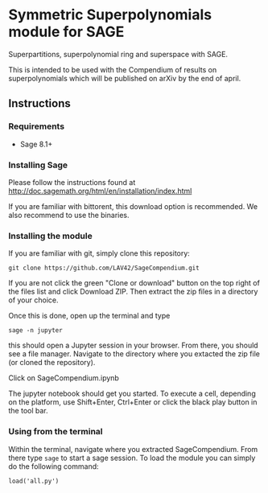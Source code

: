 # Symmetric Superpolynomials module for SAGE
Superpartitions, superpolynomial ring and superspace with SAGE.

This is intended to be used with the Compendium of results on superpolynomials which will be published on arXiv by the end of april.

## Instructions
### Requirements
- Sage 8.1+

### Installing Sage
Please follow the instructions found at
http://doc.sagemath.org/html/en/installation/index.html

If you are familiar with bittorent, this download option is recommended. We also recommend to use the binaries.

### Installing the module
If you are familiar with git, simply clone this repository:

`git clone https://github.com/LAV42/SageCompendium.git`

If you are not click the green "Clone or download" button on the top right of the files list and click Download ZIP.
Then extract the zip files in a directory of your choice.

Once this is done, open up the terminal and type

`sage -n jupyter`

this should open a Jupyter session in your browser. From there, you should see a file manager.
Navigate to the directory where you extacted the zip file (or cloned the repository).

Click on SageCompendium.ipynb

The jupyter notebook should get you started. To execute a cell, depending on the platform, use Shift+Enter, Ctrl+Enter or click the black play button in the tool bar.

### Using from the terminal
Within the terminal, navigate where you extracted SageCompendium. From there type `sage` to start a sage session. To load the module you can simply do the following command:

`load('all.py')`
